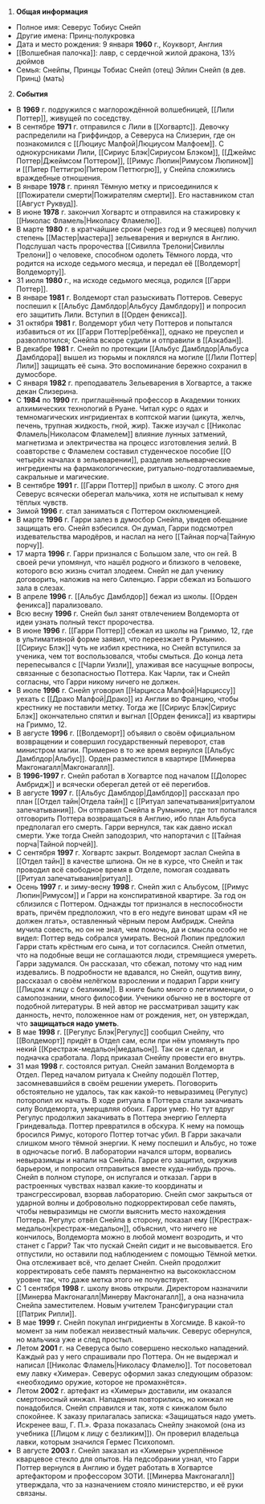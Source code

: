 1. **Общая информация**
 - Полное имя: Северус Тобиус Снейп
 - Другие имена: Принц-полукровка
 - Дата и место рождения: 9 января **1960** г., Коукворт, Англия
 - [[Волшебная палочка]]: лавр, с сердечной жилой дракона, 13½ дюймов
 - Семья: Снейпы, Принцы
	Тобиас Снейп (отец)
	Эйлин Снейп (в дев. Принц) (мать)

2. **События**
 - В **1969** г. подружился с маглорождённой волшебницей, [[Лили Поттер]], живущей по соседству.
 - В сентябре **1971** г. отправился с Лили в [[Хогвартс]]. Девочку распределили на Гриффиндор, а Северуса на Слизерин, где он познакомился с [[Люциус Малфой|Люциусом Малфоем]]. С однокурсниками Лили, [[Сириус Блэк|Сириусом Блэком]], [[Джеймс Поттер|Джеймсом Поттером]], [[Римус Люпин|Римусом Люпином]] и [[Питер Петтигрю|Питером Петтюгрю]], у Снейпа сложились враждебные отношения.
 - В январе **1978** г. принял Тёмную метку и присоединился к [[Пожиратели смерти|Пожирателям смерти]]. Его наставником стал [[Август Руквуд]].
 - В июне **1978** г. закончил Хогвартс и отправился на стажировку к [[Николас Фламель|Николасу Фламелю]].
 - В марте **1980** г. в кратчайшие сроки (через год и 9 месяцев) получил степень [[Мастер|мастера]] зельеварения и вернулся в Англию. Подслушал часть пророчества [[Сивилла Трелони|Сивиллы Трелони]] о человеке, способном одолеть Тёмного лорда, что родится на исходе седьмого месяца, и передал её [[Волдеморт|Волдеморту]].
 - 31 июля **1980** г., на исходе седьмого месяца, родился [[Гарри Поттер]].
 - В январе **1981** г. Волдеморт стал разыскивать Поттеров. Северус поспешил к [[Альбус Дамблдор|Альбусу Дамблдору]] и попросил его защитить Лили. Вступил в [[Орден феникса]].
 - 31 октября **1981** г. Волдеморт убил чету Поттеров и попытался избавиться от их [[Гарри Поттер|ребёнка]], однако не преуспел и развоплотился; Снейпа вскоре судили и отправили в [[Азкабан]].
 - В декабре **1981** г. Снейп по протекции [[Альбус Дамблдор|Альбуса Дамблдора]] вышел из тюрьмы и поклялся на могиле [[Лили Поттер|Лили]] защищать её сына. Это воспоминание бережно сохранил в думосборе.
 - С января **1982** г. преподаватель Зельеварения в Хогвартсе, а также декан Слизерина.
 - С **1984** по **1990** гг. приглашённый профессор в Академии тонких алхимических технологий в Руане. Читал курс о ядах и темномагических ингридиентах в коптской магии (цикута, желчь, печень, трупная жидкость, гной, жир). Также изучал с [[Николас Фламель|Николасом Фламелем]] влияние лунных затмений, магнетизма и электричества на процесс изготовления зелий. В соавторстве с Фламелем составил студенческое пособие [[О четырёх началах в зельеварении]], разделив зельеварческие ингредиенты на фармакологические, ритуально-подготавливаемые, сакральные и магические.
 - В сентябре **1991** г. [[Гарри Поттер]] прибыл в школу. С этого дня Северус всячески оберегал мальчика, хотя не испытывал к нему тёплых чувств.
 - Зимой **1996** г. стал заниматься с Поттером окклюменцией.
 - В марте **1996** г. Гарри залез в думосбор Снейпа, увидев обещание защищать его. Снейп взбесился. Он думал, Гарри подсмотрел издевательства мародёров, и наслал на него [[Тайная порча|Тайную порчу]].
 - 17 марта **1996** г. Гарри признался с Большом зале, что он гей. В своей речи упомянул, что нашёл родного и близкого в человеке, которого всю жизнь считал злодеем. Снейп не дал ученику договорить, наложив на него Силенцио. Гарри сбежал из Большого зала в слезах.
 - В апреле **1996** г. [[Альбус Дамблдор]] бежал из школы. [[Орден феникса]] парализовало.
 - Всю весну **1996** г. Снейп был занят отвлечением Волдеморта от идеи узнать полный текст пророчества.
 - В июне **1996** г. [[Гарри Поттер]] сбежал из школы на Гриммо, 12, где в ультимативной форме заявил, что переезжает в Румынию. [[Сириус Блэк]] чуть не избил крестника, но Снейп вступился за ученика, чем тот воспользовался, чтобы смыться. До конца лета перепесывался с [[Чарли Уизли]], улаживая все насущные вопросы, связанные с безопасностью Поттера. Как Чарли, так и Снейп согласны, что Гарри никому ничего не должен.
 - В июле **1996** г. Снейп уговорил [[Нарцисса Малфой|Нарциссу]] уехать с [[Драко Малфой|Драко]] из Англии во Францию, чтобы крестнику не поставили метку. Тогда же [[Сириус Блэк|Сириус Блэк]] окончательно спятил и выгнал [[Орден феникса]] из квартиры на Гриммо, 12.
 - В августе **1996** г. [[Волдеморт]] объявил о своём официальном возвращении и совершил государственный переворот, став министром магии. Примерно в то же время вернулся [[Альбус Дамблдор|Альбус]]. Орден разместился в квартире [[Минерва Макгонагалл|Макгонагалл]].
 - В **1996-1997** г. Снейп работал в Хогвартсе под началом [[Долорес Амбридж]] и всячески оберегал детей от её перегибов.
 - В августе **1997** г. [[Альбус Дамблдор|Дамблдор]] рассказал про план [[Отдел тайн|Отдела тайн]] с [[Ритуал запечатывания|ритуалом запечатывания]]. Он отправил Снейпа в Румынию, где тот попытался отговорить Поттера возвращаться в Англию, ибо план Альбуса предполагал его смерть. Гарри вернулся, так как давно искал смерти. Уже тогда Снейп заподозрил, что напортачил с [[Тайная порча|Тайной порчей]].
 - С сентября **1997** г. Хогвартс закрыт. Волдеморт заслал Снейпа в [[Отдел тайн]] в качестве шпиона. Он не в курсе, что Снейп и так проводил всё свободное время в Отделе, помогая создавать [[Ритуал запечатывания|ритуал]].
 - Осень **1997** г. и зиму-весну **1998** г. Снейп жил с Альбусом, [[Римус Люпин|Римусом]] и Гарри на конспиративной квартире. За год он сблизился с Поттером. Однажды тот признался в неспособности врать, причём предположил, что в его недуге виноват шрам «Я не должен лгать», оставленный чёрным пером Амбридж. Снейпа мучила совесть, но он не знал, чем помочь, да и смысла особо не видел: Поттер ведь собрался умирать. Весной Люпин предложил Гарри стать крёстным его сына, и тот согласился. Снейп отметил, что на подобные вещи не соглашаются люди, стремящиеся умереть. Гарри задумался. Он рассказал, что сбежал, потому что над ним издевались. В подробности не вдавался, но Снейп, ощутив вину, рассказал о своём нелёгком взрослении и подарил Гарри книгу [[Лицом к лицу с безликим]]. В книге было много о легилименции, о самопознании, много философии. Ученики обычно не в восторге от подобной литературы. В ней автор не рассматривал защиту как данность, нечто, положенное нам от рождения, нет, он увтерждал, что **защищаться надо уметь**.
 - В мае **1998** г. [[Регулус Блэк|Регулус]] сообщил Снейпу, что [[Волдеморт]] придёт в Отдел сам, если при нём упомянуть про некий [[Крестраж-медальон|медальон]]. Так он и сделал, и подначка сработала. Лорд приказал Снейпу провести его внутрь.
 - 31 мая **1998** г. состоялся ритуал. Снейп заманил Волдеморта в Отдел. Перед началом ритуала к Снейпу подошёл Поттер, засомневавшийся в своём решении умереть. Поговорить обстоятельно не удалось, так как какой-то невыразимец (Регулус) поторопил их начать. В ходе ритуала в Поттера стали закачивать силу Волдеморта, умерщвляя обоих. Гарри умер. Но тут вдруг Регулус продолжил закачивать в Поттера энергию Геллерта Гриндевальда. Поттер превратился в обскура. К нему на помощь бросился Римус, которого Поттер тотчас убил. В Гарри закачали слишком много тёмной энергии. К нему поспешил и Альбус, но тоже в одночасье погиб. В лаборатории начался шторм, ворвались невыразимцы и напали на Снейпа. Гарри его защитил, окружив барьером, и попросил отправиться вместе куда-нибудь прочь. Снейп в полном ступоре, он испугался и отказал. Гарри в растроенных чувствах назвал какие-то координаты и трансгрессировал, взорвав лабораторию. Снейп смог закрыться от ударной волны и добровольно подкорректировал себе память, чтобы невыразимцы не смогли выяснить место нахождения Поттера. Регулус отвёл Снейпа в сторону, показал ему [[Крестраж-медальон|крестраж-медальон]], объяснил, что ничего не кончилось, Волдеморта можно в любой момент возродить, и что станет с Гарри? Так что пускай Снейп сидит и не высовывается. Его отпустили, но оставили под наблюдением с помощью Тёмной метки. Она отслеживает всё, что делает Снейп. Снейп продолжит корректировать себе память перманентно на высококлассном уровне так, что даже метка этого не почувствует.
 - С 1 сентября **1998** г. школу вновь открыли. Директором назначили [[Минерва Макгонагалл|Минерву Макгонагалл]], а она назначила Снейпа заместителем. Новым учителем Трансфигурации стал [[Патрик Рипли]].
 - В мае **1999** г. Снейп покупал ингридиенты в Хогсмиде. В какой-то момент за ним побежал неизвестный мальчик. Северус обернулся, но мальчика уже и след простыл.
 - Летом **2001** г. на Северуса было совершено несколько нападений. Каждый раз у него спрашивали про Поттера. Он не выдержал и написал [[Николас Фламель|Николасу Фламелю]]. Тот посоветовал ему лавку «Химера». Северус оформил заказ следующим образом: «необходимо оружие, которое не промахнётся».
 - Летом **2002** г. артефакт из «Химеры» доставили, им оказался смертоносный кинжал. Нападения повторились, но кинжал не понадобился. Снейп справился и так, хотя с кинжалом было спокойнее. К заказу прилагалась записка: «Защищаться надо уметь. Искренее ваш, Г. П.». Фраза показалась Снейпу знакомой (она из учебника [[Лицом к лицу с безликим]]). Он проверил владельца лавки, которым значился Гермес Психопомп.
 - В августе **2003** г. Снейп заказал из «Химеры» укреплённое кварцевое стекло для опытов. На педсобрании узнал, что Гарри Поттер вернулся в Англию и будет работать в Хогвартсе артефактором и профессором ЗОТИ. [[Минерва Макгонагалл]] утверждала, что за назначением стояло министерство, и её руки связаны.